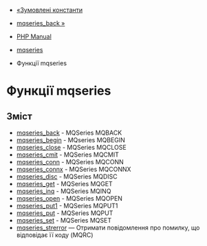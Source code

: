 - [«Зумовлені константи](mqseries.constants.md)
- [mqseries_back »](function.mqseries-back.md)

- [PHP Manual](index.md)
- [mqseries](book.mqseries.md)
- Функції mqseries

# Функції mqseries

## Зміст

- [mqseries_back](function.mqseries-back.md) - MQSeries MQBACK
- [mqseries_begin](function.mqseries-begin.md) - MQseries MQBEGIN
- [mqseries_close](function.mqseries-close.md) - MQSeries MQCLOSE
- [mqseries_cmit](function.mqseries-cmit.md) - MQSeries MQCMIT
- [mqseries_conn](function.mqseries-conn.md) - MQSeries MQCONN
- [mqseries_connx](function.mqseries-connx.md) - MQSeries MQCONNX
- [mqseries_disc](function.mqseries-disc.md) - MQSeries MQDISC
- [mqseries_get](function.mqseries-get.md) - MQSeries MQGET
- [mqseries_inq](function.mqseries-inq.md) - MQSeries MQINQ
- [mqseries_open](function.mqseries-open.md) - MQSeries MQOPEN
- [mqseries_put1](function.mqseries-put1.md) - MQSeries MQPUT1
- [mqseries_put](function.mqseries-put.md) - MQSeries MQPUT
- [mqseries_set](function.mqseries-set.md) - MQSeries MQSET
- [mqseries_strerror](function.mqseries-strerror.md) — Отримати
повідомлення про помилку, що відповідає її коду (MQRC)
